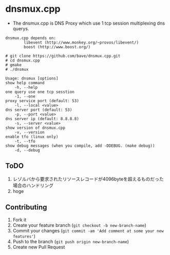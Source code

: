 dnsmux.cpp
========

 * The dnsmux.cpp is DNS Proxy which use 1 tcp session multiplexing dns querys.

```
dnsmux.cpp depends on:
        libevent (http://www.monkey.org/~provos/libevent/)
        boost (http://www.boost.org/)

# git clone https://github.com/bave/dnsmux.cpp.git
# cd dnsmux.cpp
# gmake
# ./dnsmux
```

```
Usage: dnsmux [options]
show help command
    -h, --help
one query use one tcp sesstion
    -1, --one
proxy service port (default: 53)
    -l, --local <value>
dns server port (default: 53)
    -p, --port <value>
dns server ip (default: 8.8.8.8)
    -s, --server <value>
show version of dnsmux.cpp
    -v, --version
enable tfo (linux only)
    -t, --tfo
show debug messages (when you compile, add -DDEBUG. (make debug))
    -d, --debug
```

## ToDO
1. レゾルバから要求されたリソースレコードが4096byteを超えるものだった場合のハンドリング
2. hoge

## Contributing

1. Fork it
2. Create your feature branch (`git checkout -b new-branch-name`)
3. Commit your changes (`git commit -am 'Add comment at some your new features'`)
4. Push to the branch (`git push origin new-branch-name`)
5. Create new Pull Request


